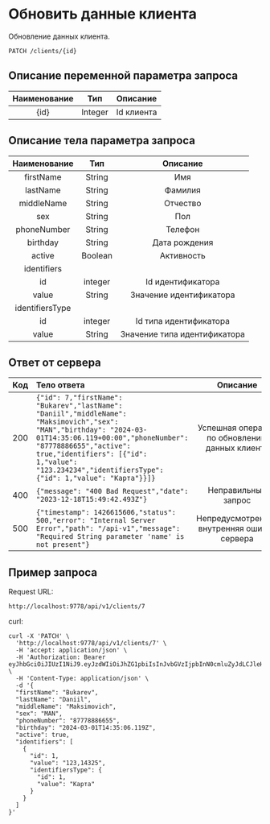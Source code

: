 # Обновить данные клиента
Обновление данных клиента.
```
PATCH /clients/{id}
```
## Описание переменной параметра запроса
|  Наименование   |   Тип   |  Описание  |
|:---------------:|:-------:|:----------:|
|      {id}       | Integer | Id клиента |

## Описание тела параметра запроса
|  Наименование   |   Тип   |           Описание           |
|:---------------:|:-------:|:----------------------------:|
|   firstName     | String  |             Имя              |
|    lastName     | String  |           Фамилия            |
|   middleName    | String  |           Отчество           |
|       sex       | String  |             Пол              |
|   phoneNumber   | String  |           Телефон            |
|    birthday     | String  |        Дата рождения         |
|     active      | Boolean |          Активность          |
|   identifiers   |         |                              |
|       id        | integer |      Id идентификатора       |
|      value      | String  |   Значение идентификатора    |
| identifiersType |         |                              |
|       id        | integer |   Id типа идентификатора     |
|      value      | String  | Значение типа идентификатора |

## Ответ от сервера
| Код | Тело ответа                                                                                                                                                                                                                                                                                      |                   Описание                    |
|:---:|:-------------------------------------------------------------------------------------------------------------------------------------------------------------------------------------------------------------------------------------------------------------------------------------------------|:---------------------------------------------:|
| 200 | ```{"id": 7,"firstName": "Bukarev","lastName": "Daniil","middleName": "Maksimovich","sex": "MAN","birthday": "2024-03-01T14:35:06.119+00:00","phoneNumber": "87778886655","active": true,"identifiers": [{"id": 1,"value": "123.234234","identifiersType": {"id": 1,"value": "Карта"}}]}```      | Успешная операция по обновлению данных клиента  |
| 400 | ```{"message": "400 Bad Request","date": "2023-12-18T15:49:42.493Z"}```                                                                                                                                                                                                                          |              Неправильный запрос              |
| 500 | ```{"timestamp": 1426615606,"status": 500,"error": "Internal Server Error","path": "/api-v1","message": "Required String parameter 'name' is not present"}```                                                                                                                                    |  Непредусмотренная внутренняя ошибка сервера  |
## Пример запроса
Request URL:
```
http://localhost:9778/api/v1/clients/7
```
curl:
```
curl -X 'PATCH' \
  'http://localhost:9778/api/v1/clients/7' \
  -H 'accept: application/json' \
  -H 'Authorization: Bearer eyJhbGciOiJIUzI1NiJ9.eyJzdWIiOiJhZG1pbiIsInJvbGVzIjpbInN0cmluZyJdLCJleHAiOjE3MDkzODk1NDgsImlhdCI6MTcwOTMwMjkwOH0.18dncCzfnHOHgIZesIuJUVEgzwjq5lFoBgGVTrd7ckM' \
  -H 'Content-Type: application/json' \
  -d '{
  "firstName": "Bukarev",
  "lastName": "Daniil",
  "middleName": "Maksimovich",
  "sex": "MAN",
  "phoneNumber": "87778886655",
  "birthday": "2024-03-01T14:35:06.119Z",
  "active": true,
  "identifiers": [
    {
      "id": 1,
      "value": "123,14325",
      "identifiersType": {
        "id": 1,
        "value": "Карта"
      }
    }
  ]
}'
```